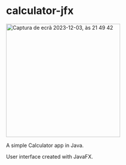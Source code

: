 # calculator-jfx

<img width="311" alt="Captura de ecrã 2023-12-03, às 21 49 42" src="https://github.com/fernandesluana/calculator-jfx/assets/128750556/379a12a7-a304-424c-b800-531caf51fcf0">

<p>A simple Calculator app in Java.</p>
<p>User interface created with JavaFX.</p>
